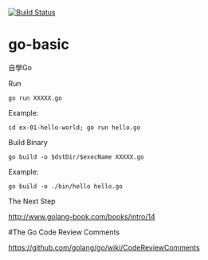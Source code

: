 [![Build Status][travis-image]][travis-url]

# go-basic
自學Go

Run

```
go run XXXXX.go
```

Example:

```
cd ex-01-hello-world; go run hello.go
```

Build Binary

```
go build -o $dstDir/$execName XXXXX.go
```

Example:

```
go build -o ./bin/hello hello.go
```

The Next Step

http://www.golang-book.com/books/intro/14

#The Go Code Review Comments

https://github.com/golang/go/wiki/CodeReviewComments

[travis-image]: https://travis-ci.org/roth1002/go-basic.svg?branch=master
[travis-url]: https://travis-ci.org/roth1002/go-basic
